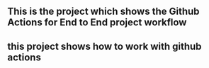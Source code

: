 ## This is the project which shows the Github Actions for End to End project workflow
## this project shows how to work with github actions
